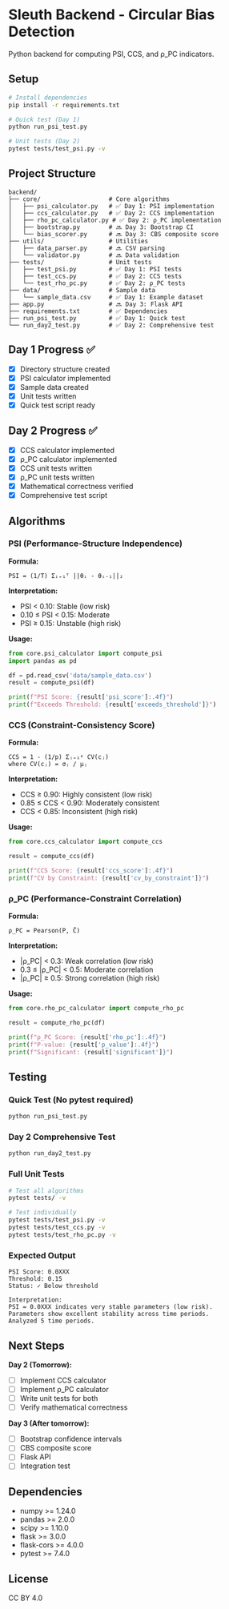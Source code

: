# Sleuth Backend - Circular Bias Detection

Python backend for computing PSI, CCS, and ρ_PC indicators.

## Setup

```bash
# Install dependencies
pip install -r requirements.txt

# Quick test (Day 1)
python run_psi_test.py

# Unit tests (Day 2)
pytest tests/test_psi.py -v
```

## Project Structure

```
backend/
├── core/                   # Core algorithms
│   ├── psi_calculator.py   # ✅ Day 1: PSI implementation
│   ├── ccs_calculator.py   # ✅ Day 2: CCS implementation
│   ├── rho_pc_calculator.py # ✅ Day 2: ρ_PC implementation
│   ├── bootstrap.py        # 🔜 Day 3: Bootstrap CI
│   └── bias_scorer.py      # 🔜 Day 3: CBS composite score
├── utils/                  # Utilities
│   ├── data_parser.py      # 🔜 CSV parsing
│   └── validator.py        # 🔜 Data validation
├── tests/                  # Unit tests
│   ├── test_psi.py         # ✅ Day 1: PSI tests
│   ├── test_ccs.py         # ✅ Day 2: CCS tests
│   └── test_rho_pc.py      # ✅ Day 2: ρ_PC tests
├── data/                   # Sample data
│   └── sample_data.csv     # ✅ Day 1: Example dataset
├── app.py                  # 🔜 Day 3: Flask API
├── requirements.txt        # ✅ Dependencies
├── run_psi_test.py         # ✅ Day 1: Quick test
└── run_day2_test.py        # ✅ Day 2: Comprehensive test
```

## Day 1 Progress ✅

- [x] Directory structure created
- [x] PSI calculator implemented
- [x] Sample data created
- [x] Unit tests written
- [x] Quick test script ready

## Day 2 Progress ✅

- [x] CCS calculator implemented
- [x] ρ_PC calculator implemented
- [x] CCS unit tests written
- [x] ρ_PC unit tests written
- [x] Mathematical correctness verified
- [x] Comprehensive test script

## Algorithms

### PSI (Performance-Structure Independence)

**Formula:**
```
PSI = (1/T) Σᵢ₌₁ᵀ ||θᵢ - θᵢ₋₁||₂
```

**Interpretation:**
- PSI < 0.10: Stable (low risk)
- 0.10 ≤ PSI < 0.15: Moderate
- PSI ≥ 0.15: Unstable (high risk)

**Usage:**
```python
from core.psi_calculator import compute_psi
import pandas as pd

df = pd.read_csv('data/sample_data.csv')
result = compute_psi(df)

print(f"PSI Score: {result['psi_score']:.4f}")
print(f"Exceeds Threshold: {result['exceeds_threshold']}")
```

### CCS (Constraint-Consistency Score)

**Formula:**
```
CCS = 1 - (1/p) Σⱼ₌₁ᵖ CV(cⱼ)
where CV(cⱼ) = σⱼ / μⱼ
```

**Interpretation:**
- CCS ≥ 0.90: Highly consistent (low risk)
- 0.85 ≤ CCS < 0.90: Moderately consistent
- CCS < 0.85: Inconsistent (high risk)

**Usage:**
```python
from core.ccs_calculator import compute_ccs

result = compute_ccs(df)

print(f"CCS Score: {result['ccs_score']:.4f}")
print(f"CV by Constraint: {result['cv_by_constraint']}")
```

### ρ_PC (Performance-Constraint Correlation)

**Formula:**
```
ρ_PC = Pearson(P, C̄)
```

**Interpretation:**
- |ρ_PC| < 0.3: Weak correlation (low risk)
- 0.3 ≤ |ρ_PC| < 0.5: Moderate correlation
- |ρ_PC| ≥ 0.5: Strong correlation (high risk)

**Usage:**
```python
from core.rho_pc_calculator import compute_rho_pc

result = compute_rho_pc(df)

print(f"ρ_PC Score: {result['rho_pc']:.4f}")
print(f"P-value: {result['p_value']:.4f}")
print(f"Significant: {result['significant']}")
```

## Testing

### Quick Test (No pytest required)
```bash
python run_psi_test.py
```

### Day 2 Comprehensive Test
```bash
python run_day2_test.py
```

### Full Unit Tests
```bash
# Test all algorithms
pytest tests/ -v

# Test individually
pytest tests/test_psi.py -v
pytest tests/test_ccs.py -v
pytest tests/test_rho_pc.py -v
```

### Expected Output
```
PSI Score: 0.0XXX
Threshold: 0.15
Status: ✓ Below threshold

Interpretation:
PSI = 0.0XXX indicates very stable parameters (low risk). 
Parameters show excellent stability across time periods. 
Analyzed 5 time periods.
```

## Next Steps

**Day 2 (Tomorrow):**
- [ ] Implement CCS calculator
- [ ] Implement ρ_PC calculator
- [ ] Write unit tests for both
- [ ] Verify mathematical correctness

**Day 3 (After tomorrow):**
- [ ] Bootstrap confidence intervals
- [ ] CBS composite score
- [ ] Flask API
- [ ] Integration test

## Dependencies

- numpy >= 1.24.0
- pandas >= 2.0.0
- scipy >= 1.10.0
- flask >= 3.0.0
- flask-cors >= 4.0.0
- pytest >= 7.4.0

## License

CC BY 4.0
